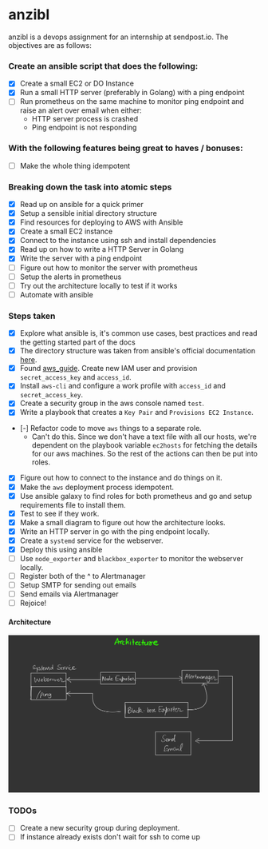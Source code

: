 # anzibl

anzibl is a devops assignment for an internship at sendpost.io. The objectives are as follows:

### Create an ansible script that does the following:

- [x] Create a small EC2 or DO Instance
- [x] Run a small HTTP server (preferably in Golang) with a ping endpoint
- [ ] Run prometheus on the same machine to monitor ping endpoint and raise an alert over email when either:
	- HTTP server process is crashed
	- Ping endpoint is not responding

### With the following features being great to haves / bonuses:

- [ ] Make the whole thing idempotent

### Breaking down the task into atomic steps

- [x] Read up on ansible for a quick primer
- [x] Setup a sensible initial directory structure
- [x] Find resources for deploying to AWS with Ansible
- [x] Create a small EC2 instance
- [x] Connect to the instance using ssh and install dependencies
- [x] Read up on how to write a HTTP Server in Golang
- [x] Write the server with a ping endpoint
- [ ] Figure out how to monitor the server with prometheus
- [ ] Setup the alerts in prometheus
- [ ] Try out the architecture locally to test if it works
- [ ] Automate with ansible

### Steps taken

- [x] Explore what ansible is, it's common use cases, best practices and read the getting started part of the docs
- [x] The directory structure was taken from ansible's official documentation [here](https://docs.ansible.com/ansible/latest/user_guide/sample_setup.html#sample-directory-layout).
- [x] Found [aws_guide](https://docs.ansible.com/ansible/latest/scenario_guides/guide_aws.html). Create new IAM user and provision `secret_access_key` and `access_id`.
- [x] Install `aws-cli` and configure a work profile with `access_id` and `secret_access_key`.
- [x] Create a security group in the aws console named `test`.
- [x] Write a playbook that creates a `Key Pair` and `Provisions EC2 Instance`.
- [-] Refactor code to move `aws` things to a separate role.
	- Can't do this. Since we don't have a text file with all our hosts, we're dependent on the playbook variable `ec2hosts` for fetching the details for our aws machines. So the rest of the actions can then be put into roles.
- [x] Figure out how to connect to the instance and do things on it.
- [x] Make the `aws` deployment process idempotent.
- [x] Use ansible galaxy to find roles for both prometheus and go and setup requirements file to install them.
- [x] Test to see if they work.
- [x] Make a small diagram to figure out how the architecture looks.
- [x] Write an HTTP server in go with the ping endpoint locally.
- [x] Create a `systemd` service for the webserver.
- [x] Deploy this using ansible 
- [ ] Use `node_exporter` and `blackbox_exporter` to monitor the webserver locally.
- [ ] Register both of the ^ to Alertmanager
- [ ] Setup SMTP for sending out emails
- [ ] Send emails via Alertmanager
- [ ] Rejoice!

#### Architecture
![](./static/architecture.jpg)

### TODOs

- [ ] Create a new security group during deployment.
- [ ] If instance already exists don't wait for ssh to come up
